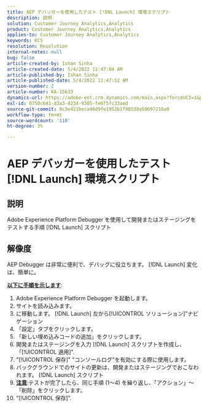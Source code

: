 ```yaml
---
title: AEP デバッガーを使用したテスト [!DNL Launch] 環境スクリプト
description: 説明
solution: Customer Journey Analytics,Analytics
product: Customer Journey Analytics,Analytics
applies-to: Customer Journey Analytics,Analytics
keywords: KCS
resolution: Resolution
internal-notes: null
bug: false
article-created-by: Ishan Sinha
article-created-date: 5/4/2022 11:47:04 AM
article-published-by: Ishan Sinha
article-published-date: 5/4/2022 11:47:52 AM
version-number: 2
article-number: KA-15633
dynamics-url: https://adobe-ent.crm.dynamics.com/main.aspx?forceUCI=1&pagetype=entityrecord&etn=knowledgearticle&id=753eede9-9fcb-ec11-a7b5-6045bd00db25
exl-id: 0750c641-d3a3-4234-9305-fe6f5fc33aed
source-git-commit: 0c3e421beca46d9fe1952b1f98538a50697216a0
workflow-type: tm+mt
source-wordcount: '118'
ht-degree: 3%

---
```


# AEP デバッガーを使用したテスト [!DNL Launch] 環境スクリプト

## 説明


Adobe Experience Platform Debugger を使用して開発またはステージングをテストする手順 [!DNL Launch] スクリプト


## 解像度


AEP Debugger は非常に便利で、デバッグに役立ちます。 [!DNL Launch] 変化は、簡単に。

<b><u>以下に手順を示します</u></b>:

1. Adobe Experience Platform Debugger を起動します。
2. サイトを読み込みます。
3. に移動します。 [!DNL Launch] 左から[!UICONTROL ソリューション]&quot;ナビゲーション
4. 「設定」タブをクリックします。
5. 「新しい埋め込みコードの追加」をクリックします。
6. 開発またはステージングを入力 [!DNL Launch] スクリプトを作成し、「[!UICONTROL 適用]&quot;.
7. &quot;[!UICONTROL 保存]&quot; &quot;コンソールログ&quot;を有効にする際に使用します。
8. バックグラウンドでのサイトの更新は、開発またはステージングでおこなわれます。 [!DNL Launch] スクリプト
9. <b><u>注意</u></b>:テストが完了したら、同じ手順 (1～4) を繰り返し、「アクション」～「削除」をクリックします。
10. “[!UICONTROL 保存]”.
